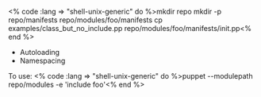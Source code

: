 <% code :lang => "shell-unix-generic" do %>mkdir repo
mkdir -p repo/manifests repo/modules/foo/manifests
cp examples/class_but_no_include.pp repo/modules/foo/manifests/init.pp<% end %>

* Autoloading
* Namespacing

To use: <% code :lang => "shell-unix-generic" do %>puppet --modulepath repo/modules -e 'include foo'<% end %>
